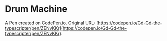 # Drum Machine

A Pen created on CodePen.io. Original URL: [https://codepen.io/Gd-Gd-the-typescripter/pen/ZENvKKr](https://codepen.io/Gd-Gd-the-typescripter/pen/ZENvKKr).

